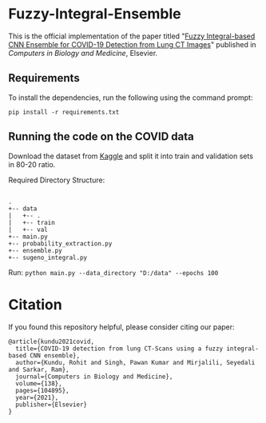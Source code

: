 # Fuzzy-Integral-Ensemble
This is the official implementation of the paper titled "[Fuzzy Integral-based CNN Ensemble for COVID-19 Detection from Lung CT Images](https://doi.org/10.1016/j.compbiomed.2021.104895)" published in _Computers in Biology and Medicine_, Elsevier.

## Requirements

To install the dependencies, run the following using the command prompt:

`pip install -r requirements.txt`

## Running the code on the COVID data

Download the dataset from [Kaggle](https://www.kaggle.com/plameneduardo/sarscov2-ctscan-dataset) and split it into train and validation sets in 80-20 ratio.

Required Directory Structure:
```

.
+-- data
|   +-- .
|   +-- train
|   +-- val
+-- main.py
+-- probability_extraction.py
+-- ensemble.py
+-- sugeno_integral.py

```

Run: `python main.py --data_directory "D:/data" --epochs 100`

# Citation
If you found this repository helpful, please consider citing our paper:
```
@article{kundu2021covid,
  title={COVID-19 detection from lung CT-Scans using a fuzzy integral-based CNN ensemble},
  author={Kundu, Rohit and Singh, Pawan Kumar and Mirjalili, Seyedali and Sarkar, Ram},
  journal={Computers in Biology and Medicine},
  volume={138},
  pages={104895},
  year={2021},
  publisher={Elsevier}
}
```
